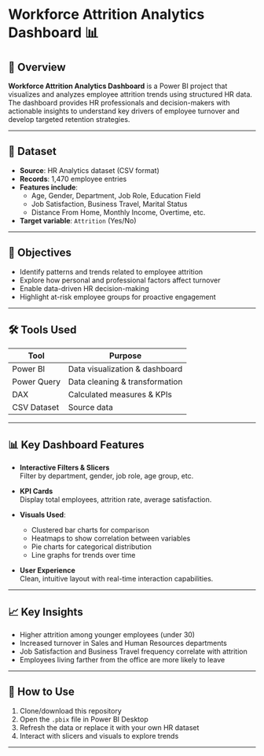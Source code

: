 # Workforce Attrition Analytics Dashboard 📊

## 🧠 Overview

**Workforce Attrition Analytics Dashboard** is a Power BI project that visualizes and analyzes employee attrition trends using structured HR data. The dashboard provides HR professionals and decision-makers with actionable insights to understand key drivers of employee turnover and develop targeted retention strategies.

---

## 📁 Dataset

- **Source**: HR Analytics dataset (CSV format)
- **Records**: 1,470 employee entries
- **Features include**:
  - Age, Gender, Department, Job Role, Education Field
  - Job Satisfaction, Business Travel, Marital Status
  - Distance From Home, Monthly Income, Overtime, etc.
- **Target variable**: `Attrition` (Yes/No)

---

## 🎯 Objectives

- Identify patterns and trends related to employee attrition
- Explore how personal and professional factors affect turnover
- Enable data-driven HR decision-making
- Highlight at-risk employee groups for proactive engagement

---

## 🛠 Tools Used

| Tool        | Purpose                          |
|-------------|----------------------------------|
| Power BI    | Data visualization & dashboard   |
| Power Query | Data cleaning & transformation   |
| DAX         | Calculated measures & KPIs       |
| CSV Dataset | Source data                      |

---

## 📊 Key Dashboard Features

- **Interactive Filters & Slicers**  
  Filter by department, gender, job role, age group, etc.

- **KPI Cards**  
  Display total employees, attrition rate, average satisfaction.

- **Visuals Used**:
  - Clustered bar charts for comparison
  - Heatmaps to show correlation between variables
  - Pie charts for categorical distribution
  - Line graphs for trends over time

- **User Experience**  
  Clean, intuitive layout with real-time interaction capabilities.

---

## 📈 Key Insights

- Higher attrition among younger employees (under 30)
- Increased turnover in Sales and Human Resources departments
- Job Satisfaction and Business Travel frequency correlate with attrition
- Employees living farther from the office are more likely to leave

---

## 🚀 How to Use

1. Clone/download this repository
2. Open the `.pbix` file in Power BI Desktop
3. Refresh the data or replace it with your own HR dataset
4. Interact with slicers and visuals to explore trends

---
